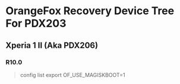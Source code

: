 # OrangeFox Recovery Device Tree For PDX203

## Xperia 1 II (Aka PDX206)

### R10.0

> config list
> export OF_USE_MAGISKBOOT=1
